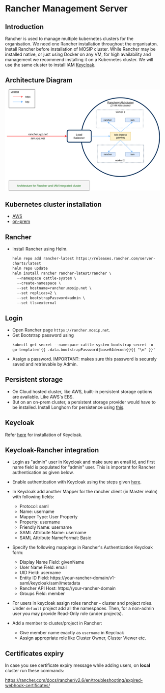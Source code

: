 # Rancher Management Server

## Introduction
Rancher is used to manage multiple kubernetes clusters for the organisation. We need one Rancher installation throughout the organisaton. Install Rancher before installation of MOSIP cluster. While Rancher may be installed native, or just using Docker on any VM, for high availability and management we recommend installing it on a Kubernetes cluster. We will use the same cluster to install IAM [Keycloak](https://www.keycloak.org/).

## Architecture Diagram
![](../docs/images/rancher_iam.png)

## Kubernetes cluster installation
* [AWS](aws/README.md)
* [on-prem](on-prem/README.md)

## Rancher
* Install Rancher using Helm.
    ```
    helm repo add rancher-latest https://releases.rancher.com/server-charts/latest
    helm repo update
    helm install rancher rancher-latest/rancher \
      --namespace cattle-system \
      --create-namespace \
      --set hostname=rancher.mosip.net \
      --set replicas=2 \
      --set bootstrapPassword=admin \
      --set tls=external
    ```

## Login
* Open Rancher page `https://rancher.mosip.net`.
* Get Bootstrap password using
    ```
    kubectl get secret --namespace cattle-system bootstrap-secret -o go-template='{{ .data.bootstrapPassword|base64decode}}{{ "\n" }}'
    ```
* Assign a password.  IMPORTANT: makes sure this password is securely saved and retrievable by Admin.

## Persistent storage
* On Cloud hosted cluster, like AWS, built-in persistent storage options are available. Like AWS's EBS.
* But on an on-prem cluster, a persistent storage provider would have to be installed. Install Longhorn for persistence using [this](../cluster/longhorn).

## Keycloak
Refer [here](keycloak/README.md) for installation of Keycloak.

## Keycloak-Rancher integration
* Login as "admin" user in Keycloak and make sure an email id, and first name field is populated for "admin" user. This is important for Rancher authentication as given below.
* Enable authentication with Keycloak using the steps given [here](https://rancher.com/docs/rancher/v2.6/en/admin-settings/authentication/keycloak-saml/).
* In Keycloak add another Mapper for the rancher client (in Master realm) with following fields:
  * Protocol: saml
  * Name: username
  * Mapper Type: User Property
  * Property: username
  * Friendly Name: username
  * SAML Attribute Name: username
  * SAML Attribute NameFormat: Basic

* Specify the following mappings in Rancher's Authentication Keycloak form:
  * Display Name Field: givenName
  * User Name Field: email
  * UID Field: username
  * Entity ID Field: https://your-rancher-domain/v1-saml/keycloak/saml/metadata
  * Rancher API Host: https://your-rancher-domain
  * Groups Field: member

* For users in keycloak assign roles rancher - cluster and project roles.  Under `default` project add all the namespaces. Then, for a non-admin user you may provide Read-Only role (under projects).
* Add a member to cluster/project in Rancher:
  * Give member name exactly as `username` in Keycloak
  * Assign appropriate role like Cluster Owner, Cluster Viewer etc.

## Certificates expiry
In case you see certificate expiry message while adding users, on **local** cluster run these commands:

https://rancher.com/docs/rancher/v2.6/en/troubleshooting/expired-webhook-certificates/

